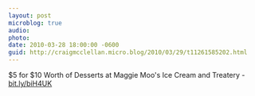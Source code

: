 ```yaml
---
layout: post
microblog: true
audio: 
photo: 
date: 2010-03-28 18:00:00 -0600
guid: http://craigmcclellan.micro.blog/2010/03/29/t11261585202.html
---
```

$5 for $10 Worth of Desserts at Maggie Moo's Ice Cream and Treatery - [bit.ly/biH4UK](http://bit.ly/biH4UK)
